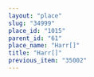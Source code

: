 ```yaml
---
layout: "place"
slug: "34999"
place_id: "1015"
parent_id: "61"
place_name: "Harr[]"
title: "Harr[]"
previous_item: "35002"
---
```

